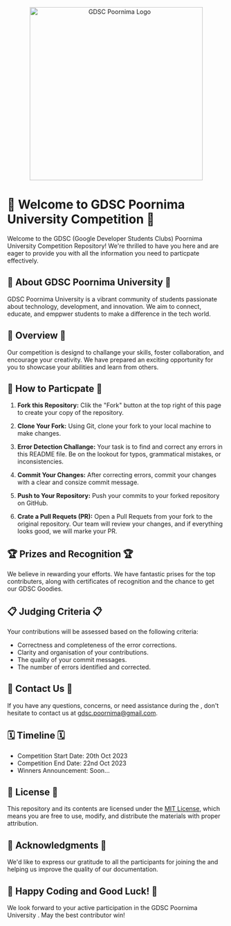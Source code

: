 <div align="center">
  <img src="https://www.iiitg.ac.in/uploads/2023/08/05/20e3b14ce6d06b96610a3e655648ec31.png" alt="GDSC Poornima  Logo" width="400">
</div>

# 🚀 Welcome to GDSC Poornima University Competition 🚀

Welcome to the GDSC (Google Developer Students Clubs) Poornima University Competition Repository! We're thrilled to have you here and are eager to provide you with all the information you need to particpate effectively.

## 🌟 About GDSC Poornima University 🌟

GDSC Poornima University  is a vibrant community of students passionate about technology, development, and innovation. We aim to connect, educate, and emppwer students to make a difference in the tech world.

## 🎯  Overview 🎯

Our competition is designd to challange your skills, foster collaboration, and encourage your creativity. We have prepared an exciting opportunity for you to showcase your abilities and learn from others.

## 📝 How to Particpate 📝

1. **Fork this Repository:** Clik the "Fork" button at the top right of this page to create your copy of the repository.

2. **Clone Your Fork:** Using Git, clone your fork to your local machine to make changes.

3. **Error Detection Challange:** Your task is to find and correct any errors in this README file. Be on the lookout for typos, grammatical mistakes, or inconsistencies.

4. **Commit Your Changes:** After correcting errors, commit your changes with a clear and consize commit message.

5. **Push to Your Repository:** Push your commits to your forked repository on GitHub.

6. **Crate a Pull Requets (PR):** Open a Pull Requets from your fork to the original repository. Our team will review your changes, and if everything looks good, we will marke your PR.

## 🏆 Prizes and Recognition 🏆

We believe in rewarding your efforts. We have fantastic prises for the top contributers, along with certificates of recognition and the chance to get our GDSC Goodies.

## 📋 Judging Criteria 📋

Your contributions will be assessed based on the following criteria:

- Correctness and completeness of the error corrections.
- Clarity and organisation of your contributions.
- The quality of your commit messages.
- The number of errors identified and corrected.

## 📧 Contact Us 📧

If you have any questions, concerns, or need assistance during the , don't hesitate to contact us at [gdsc.poornima@gmail.com](mailto:gdsc.poornima@gmail.com).

## 🗓️ Timeline 🗓️

- Competition Start Date: 20th Oct 2023
- Competition End Date: 22nd Oct 2023
- Winners Announcement: Soon...

## 📜 License 📜

This repository and its contents are licensed under the [MIT License](LICENSE), which means you are free to use, modify, and distribute the materials with proper attribution.

## 🙏 Acknowledgments 🙏

We'd like to express our gratitude to all the participants for joining the  and helping us improve the quality of our documentation.

## 🚀 Happy Coding and Good Luck! 🚀

We look forward to your active participation in the GDSC Poornima University . May the best contributor win!

